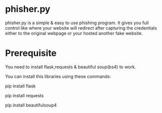 # phisher.py

phisher.py is a simple & easy to use phishing program. It gives you full control like where your website will redirect after capturing the credentials either to the original webpage or your hosted another fake website.

# Prerequisite

You need to install flask,requests & beautiful soup(bs4) to work.

You can install this libraries using these commands:

pip install flask

pip install requests

pip install beautifulsoup4

